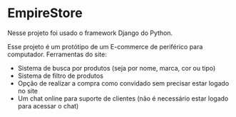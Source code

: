 # EmpireStore

Nesse projeto foi usado o framework Django do Python. 

Esse projeto é um protótipo de um E-commerce de periférico para computador. Ferramentas do site:

- Sistema de busca por produtos (seja por nome, marca, cor ou tipo)
- Sistema de filtro de produtos
- Opção de realizar a compra como convidado sem precisar estar logado no site
- Um chat online para suporte de clientes (não é necessário estar logado para acessar o chat)
